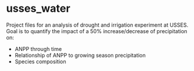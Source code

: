 # usses_water
Project files for an analysis of drought and irrigation experiment at USSES.
Goal is to quantify the impact of a 50% increase/decrease of precipitation on:

* ANPP through time
* Relationship of ANPP to growing season precipitation
* Species composition
